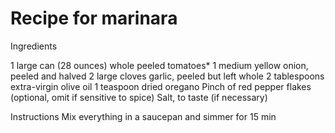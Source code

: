 # Recipe for marinara
Ingredients

1 large can (28 ounces) whole peeled tomatoes*
1 medium yellow onion, peeled and halved
2 large cloves garlic, peeled but left whole
2 tablespoons extra-virgin olive oil
1 teaspoon dried oregano
Pinch of red pepper flakes (optional, omit if sensitive to spice)
Salt, to taste (if necessary)

Instructions
Mix everything in a saucepan and simmer for 15 min

